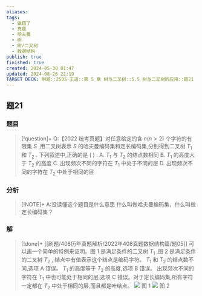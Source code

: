 ```yaml
---
aliases: 
tags:
  - 做错了
  - 真题
  - 哈夫曼
  - 树
  - 树/二叉树
  - 数据结构
publish: true
finished: true
created: 2024-05-30 01:47
updated: 2024-08-26 22:19
TARGET DECK: 刷题::25DS-王道::第 5 章 树与二叉树::5.5 树与二叉树的应用::题21
---
```

## 题21
### 题目
> [!question]+
> Q:【2022 统考真题】对任意给定的含 $n( {n > 2})$ 个字符的有限集 $S$ ,用二叉树表示 $S$ 的哈夫曼编码集和定长编码集,分别得到二叉树 ${T}_{1}$ 和 ${T}_{2}$ . 
> 下列叙述中,正确的是 ( ) .
> A. ${T}_{1}$ 与 ${T}_{2}$ 的结点数相同
> B. ${T}_{1}$ 的高度大于 ${T}_{2}$ 的高度
> C. 出现频次不同的字符在 ${T}_{1}$ 中处于不同的层
> D. 出现频次不同的字符在 ${T}_{2}$ 中处于相同的层
### 分析
> [!NOTE]+
> A:没读懂这个题目是什么意思
> 什么叫做哈夫曼编码集，什么叫做定长编码集？
### 解
> [!done]+
> [[刷题/408历年真题解析/2022年408真题数据结构篇/题05]]
> 可以画一个简单的特例来证明。图 1 是满足条件的二叉树 ${T}_{1}$ ,图 2 是满足条件的二叉树 ${T}_{2}$ , 结点中有值表示这个结点是编码字符。 ${T}_{1}$ 和 ${T}_{2}$ 的结点数不同,选项 $\mathrm{A}$ 错误。
> ${T}_{1}$ 的高度等于 ${T}_{2}$ 的高度,选项 B 错误。
> 出现频次不同的字符在 ${T}_{1}$ 中也可能处于相同的层,选项 $\mathrm{C}$ 错误。对于定长编码集,所有字符一定都在 ${T}_{2}$ 中处于相同的层,而且都是叶结点。
> ![](https://img.hwenyi.tech/202408310428862.webp)
> 图 1
> ![](https://img.hwenyi.tech/202408310428964.webp)
> 图 2
